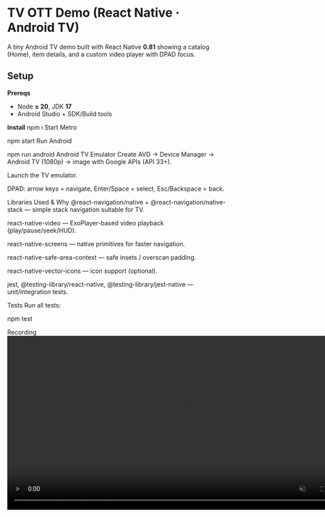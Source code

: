 # TV OTT Demo (React Native · Android TV)

A tiny Android TV demo built with React Native **0.81** showing a catalog (Home), item details, and a custom video player with DPAD focus.

## Setup

**Prereqs**
- Node **≥ 20**, JDK **17**
- Android Studio + SDK/Build tools

**Install**
npm i
Start Metro

npm start
Run Android

npm run android
Android TV Emulator
Create AVD → Device Manager → Android TV (1080p) → image with Google APIs (API 33+).

Launch the TV emulator.

DPAD: arrow keys = navigate, Enter/Space = select, Esc/Backspace = back.

Libraries Used & Why
@react-navigation/native + @react-navigation/native-stack — simple stack navigation suitable for TV.

react-native-video — ExoPlayer-based video playback (play/pause/seek/HUD).

react-native-screens — native primitives for faster navigation.

react-native-safe-area-context — safe insets / overscan padding.

react-native-vector-icons — icon support (optional).

jest, @testing-library/react-native, @testing-library/jest-native — unit/integration tests.

Tests
Run all tests:

npm test


Recording 
<video src="./20250917-2201-19.7261648.mp4?raw=1" width="800" controls muted playsinline></video>


